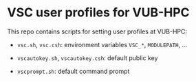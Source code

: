 # VSC user profiles for VUB-HPC

This repo contains scripts for setting user profiles at VUB-HPC:

- `vsc.sh`, `vsc.csh`: environment variables `VSC_*`, `MODULEPATH`, ...

- `vscautokey.sh`, `vscautokey.csh`: default public key

- `vscprompt.sh`: default command prompt
